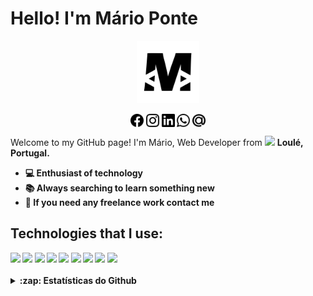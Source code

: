 # Hello! I'm Mário Ponte

<p align="center">
  <a href="https://marioponte.github.io/Portfolio" target="_blank">
    <img width="100" src="./icons/Logo.svg" alt="logo" />
  </a>
</p>

<p align="center">
  <a href="https://www.facebook.com/mario.ponte.79/"><img align="center" src="./icons/facebook.svg" alt="Mário Ponte | Facebook" width="21px"/></a>
  <a href="https://www.instagram.com/mariopontedev"><img align="center" src="./icons/instagram.svg" alt="Mário Ponte | Instagram" width="21px"/></a>
  <a href="https://www.linkedin.com/in/m%C3%A1rio-ponte/"><img align="center" src="./icons/linkedin.svg" alt="Mário Ponte | LinkedIn" width="21px"/></a>
  <a href="https://api.whatsapp.com/send/?phone=351934023737&text&app_absent=0"><img align="center" src="./icons/whatsapp.svg" alt="Mário Ponte | WhatsApp" width="21px"/></a>
  <a href="mailto:ponteolavo30@gmail.com"><img align="center" src="./icons/email.svg" alt="whatsapp" alt="Mário Ponte | Email" width="21px"/></a>
</p>

Welcome to my GitHub page!
I'm Mário, Web Developer from <img src="https://cdn-icons-png.flaticon.com/512/197/197463.png" width="13"/> <strong>Loulé, Portugal<strong>.

<ul>
  <li>💻 Enthusiast of technology</li>
  <li>📚 Always searching to learn something new</li>
  <li>💬 If you need any freelance work contact me</li>
</ul>
  
<h2>Technologies that I use:</h2>
<img src="https://img.shields.io/badge/HTML5-E34F26?style=for-the-badge&logo=HTML5&logoColor=white" />
<img src="https://img.shields.io/badge/CSS3-1572B6?style=for-the-badge&logo=CSS3&logoColor=white" />
<img src="https://img.shields.io/badge/JavaScript-F7DF1E?style=for-the-badge&logo=JavaScript&logoColor=black" />
<img src="https://img.shields.io/badge/React-45B8D8?style=for-the-badge&logo=React&logoColor=white" />
<img src="https://img.shields.io/badge/Next.Js-000000?style=for-the-badge&logo=nextdotjs&logoColor=white" />
<img src="https://img.shields.io/badge/PHP-777BB4?style=for-the-badge&logo=PHP&logoColor=white" />
<img src="https://img.shields.io/badge/Tailwind CSS-38bdf8?style=for-the-badge&logo=Tailwindcss&logoColor=white" />
<img src="https://img.shields.io/badge/Bootstrap-563D7C?style=for-the-badge&logo=Bootstrap&logoColor=white" />
<img src="https://img.shields.io/badge/Git-F05034?style=for-the-badge&logo=Git&logoColor=white" />

<br/>
<br/>

<details>
<summary>:zap: Estatísticas do Github </summary>
<div align="center"><img align="center" src="https://github-readme-stats.vercel.app/api/top-langs?username=MarioPonte&show_icons=true&locale=en&layout=compact&theme=swift" alt="Readme-stats" /></div>  
<br/><br/>
<div align="center"><img align="center" src="https://github-readme-streak-stats.herokuapp.com?user=MarioPonte&theme=swift&hide_border=true&date_format=j%20M%5B%20Y%5D" alt="Readme-streak-stats" /></div>
</details>
